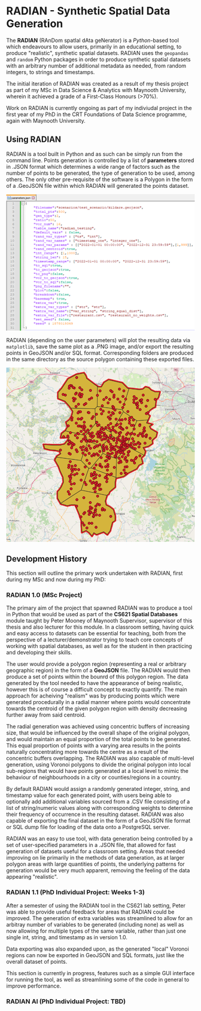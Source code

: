 # __RADIAN - Synthetic Spatial Data Generation__

The **RADIAN** (RAnDom spatIal dAta geNerator) is a *Python*-based tool which endeavours to allow users, primarily in an educational setting, to produce "realistic", synthetic spatial datasets. RADIAN uses the `geopandas` and `random` Python packages in order to produce synthetic spatial datasets with an arbitrary number of additional metadata as needed, from random integers, to strings and timestamps. 

The initial iteration of RADIAN was created as a result of my thesis project as part of my MSc in Data Science & Analytics with Maynooth University, wherein it achieved a grade of a First-Class Honours (>70%).

Work on RADIAN is currently ongoing as part of my indiviudal project in the first year of my PhD  in the CRT Foundations of Data Science programme, again with Maynooth University.

## __Using RADIAN__

RADIAN is a tool built in Python and as such can be simply run from the command line. Points generation is controlled by a list of **parameters** stored in .JSON format which determines a wide range of factors such as the number of points to be generated, the type of generation to be used, among others. The only other pre-requisite of the software is a Polygon in the form of a .GeoJSON file within which RADIAN will generated the points dataset.

![A sample set of RADIAN parameters](sample_parameters.png "RADIAN Parameters")

RADIAN (depending on the user parameters) will plot the resulting data via `matplotlib`, save the same plot as a .PNG image, and/or export the resulting points in GeoJSON and/or SQL format. Corresponding folders are produced in the same directory as the source polygon containing these exported files.

![Sample RADIAN outputs viewed in QGIS](sample_output_qgis.png "RADIAN Output")

## __Development History__

This section will outline the primary work undertaken with RADIAN, first during my MSc and now during my PhD:

### __RADIAN 1.0 (MSc Project)__

The primary aim of the project that spawned RADIAN was to produce a tool in Python that would be used as part of the **CS621 Spatial Databases** module taught by Peter Mooney of Maynooth Supervisor, supervisor of this thesis and also lecturer for this module. In a classroom setting, having quick and easy access to datasets can be essential for teaching, both from the perspective of a lecturer/demonstrator trying to teach core concepts of working with spatial databases, as well as for the student in then practicing and developing their skills. 

The user would provide a polygon region (representing a real or arbitrary geographic region) in the form of a **GeoJSON** file. The RADIAN would then produce a set of points within the bounrd of this polygon region. The data generated by the tool needed to have the appearance of being realistic, however this is of course a difficult concept to exactly quantify. The main approach for acheiving "realism" was by producing points which were generated procedurally in a radial manner where points would concentrate towards the centroid of the given polygon region with density decreasing further away from said centroid.

The radial generation was achieved using concentric buffers of increasing size, that would be influenced by the overall shape of the original polygon, and would maintain an equal proportion of the total points to be generated. This equal proportion of points with a varying area results in the points naturally concentrating more towards the centre as a result of the concentric buffers overlapping. The RADIAN was also capable of multi-level generation, using Voronoi polygons to divide the original polygon into local sub-regions that would have points generated at a local level to mimic the behaviour of neighbourhoods in a city or counties/regions in a country.

By default RADIAN would assign a randomly generated integer, string, and timestamp value for each generated point, with users being able to optionally add additional variables sourced from a .CSV file consisting of a list of string/numeric values along with corresponding weights to determine their frequency of occurrence in the resulting dataset. RADIAN was also capable of exporting the final dataset in the form of a GeoJSON file format or SQL dump file for loading of the data onto a PostgreSQL server.

RADIAN was an easy to use tool, with data generation being controlled by a set of user-specified parameters in a .JSON file, that allowed for fast generation of datasets useful for a classroom setting. Areas that needed improving on lie primarily in the methods of data generation, as at larger polygon areas with large quantities of points, the underlying patterns for generation would be very much apparent, removing the feeling of the data appearing "realistic".

### __RADIAN 1.1 (PhD Individual Project: Weeks 1-3)__

After a semester of using the RADIAN tool in the CS621 lab setting, Peter was able to provide useful feedback for areas that RADIAN could be improved. The generation of extra variables was streamlined to allow for an arbitray number of variables to be generated (including none) as well as now allowing for multiple types of the same variable, rather than just one single int, string, and timestamp as in version 1.0.

Data exporting was also expanded upon, as the generated "local" Voronoi regions can now be exported in GeoJSON and SQL formats, just like the overall dataset of points.

This section is currently in progress, features such as a simple GUI interface for running the tool, as well as streamlining some of the code in general to improve performance.

### __RADIAN AI (PhD Individual Project: TBD)__
